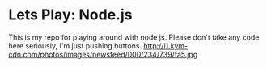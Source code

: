 # Lets Play: Node.js

This is my repo for playing around with node js. Please don't take any code here seriously, I'm just pushing buttons. http://i1.kym-cdn.com/photos/images/newsfeed/000/234/739/fa5.jpg